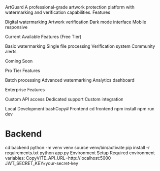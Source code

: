 ArtGuard
A professional-grade artwork protection platform with watermarking and verification capabilities.
Features

Digital watermarking
Artwork verification
Dark mode interface
Mobile responsive

Current Available Features (Free Tier)

Basic watermarking
Single file processing
Verification system
Community alerts

Coming Soon

Pro Tier Features

Batch processing
Advanced watermarking
Analytics dashboard


Enterprise Features

Custom API access
Dedicated support
Custom integration



Local Development
bashCopy# Frontend
cd frontend
npm install
npm run dev

# Backend
cd backend
python -m venv venv
source venv/bin/activate
pip install -r requirements.txt
python app.py
Environment Setup
Required environment variables:
CopyVITE_API_URL=http://localhost:5000
JWT_SECRET_KEY=your-secret-key
